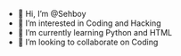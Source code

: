 - 👋 Hi, I’m @Sehboy
- 👀 I’m interested in Coding and Hacking
- 🌱 I’m currently learning Python and HTML
- 💞️ I’m looking to collaborate on Coding

<!---
Sehboy/Sehboy is a ✨ special ✨ repository because its `README.md` (this file) appears on your GitHub profile.
You can click the Preview link to take a look at your changes.
--->
